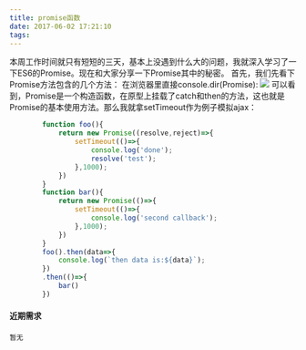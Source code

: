 ```yaml
---
title: promise函数
date: 2017-06-02 17:21:10
tags:
---
```



本周工作时间就只有短短的三天，基本上没遇到什么大的问题，我就深入学习了一下ES6的Promise。现在和大家分享一下Promise其中的秘密。
首先，我们先看下Promise方法包含的几个方法：
在浏览器里直接console.dir(Promise):
![](http://pic5.40017.cn/01/000/55/3d/rBLkBVkxMxuAZwZFAAEAAC3QnEY710.png)
可以看到，Promise是一个构造函数，在原型上挂载了catch和then的方法，这也就是Promise的基本使用方法。那么我就拿setTimeout作为例子模拟ajax：
``` javascript
		function foo(){
			return new Promise((resolve,reject)=>{
				setTimeout(()=>{
					console.log('done');
					resolve('test');
				},1000);
			})
		}
		function bar(){
			return new Promise(()=>{
				setTimeout(()=>{
					console.log('second callback');
				},1000);
			})
		}
		foo().then(data=>{
			console.log(`then data is:${data}`);
		})
		.then(()=>{
			bar()
		})
```
#### 近期需求

	暂无
